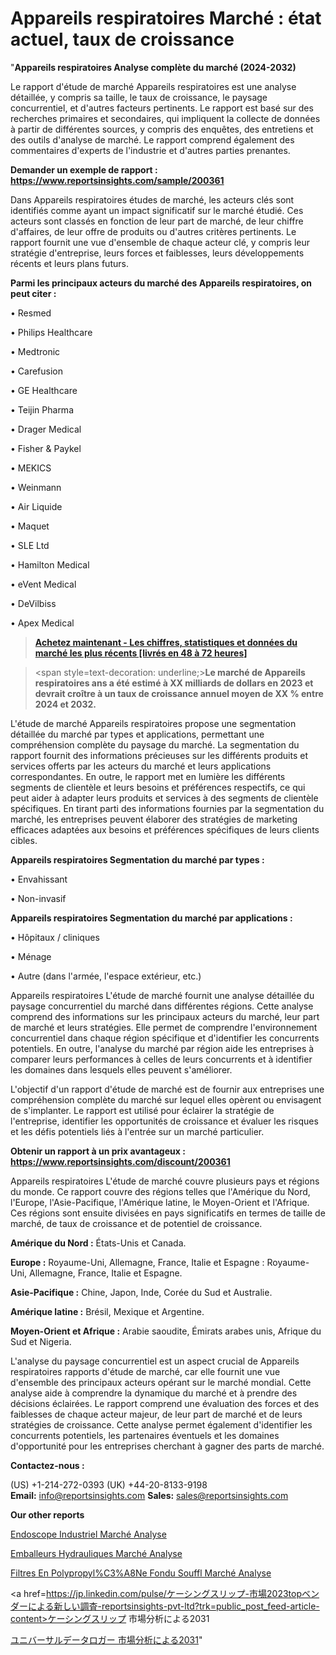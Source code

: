# Appareils respiratoires Marché : état actuel, taux de croissance

"<strong>Appareils respiratoires Analyse complète du marché (2024-2032)</strong>

Le rapport d'étude de marché Appareils respiratoires est une analyse détaillée, y compris sa taille, le taux de croissance, le paysage concurrentiel, et d'autres facteurs pertinents. Le rapport est basé sur des recherches primaires et secondaires, qui impliquent la collecte de données à partir de différentes sources, y compris des enquêtes, des entretiens et des outils d'analyse de marché. Le rapport comprend également des commentaires d'experts de l'industrie et d'autres parties prenantes.

<strong>Demander un exemple de rapport : </strong><strong><a href=https://www.reportsinsights.com/sample/200361>https://www.reportsinsights.com/sample/200361</a></strong>

Dans Appareils respiratoires études de marché, les acteurs clés sont identifiés comme ayant un impact significatif sur le marché étudié. Ces acteurs sont classés en fonction de leur part de marché, de leur chiffre d'affaires, de leur offre de produits ou d'autres critères pertinents. Le rapport fournit une vue d'ensemble de chaque acteur clé, y compris leur stratégie d'entreprise, leurs forces et faiblesses, leurs développements récents et leurs plans futurs.

<strong>Parmi les principaux acteurs du marché des Appareils respiratoires, on peut citer :</strong>

• Resmed

• Philips Healthcare

• Medtronic

• Carefusion

• GE Healthcare

• Teijin Pharma

• Drager Medical

• Fisher & Paykel

• MEKICS

• Weinmann

• Air Liquide

• Maquet

• SLE Ltd

• Hamilton Medical

• eVent Medical

• DeVilbiss

• Apex Medical

<blockquote><a href=https://reportsinsights.com/buynow/200361><span style=text-decoration: underline;><strong>Achetez maintenant - Les chiffres, statistiques et données du marché les plus récents [livrés en 48 à 72 heures]</strong></span></a></blockquote>
<blockquote>
<div class=group w-full text-gray-800 dark:text-gray-100 border-b border-black/10 dark:border-gray-900/50 bg-gray-50 dark:bg-[#444654]>
<div class=flex p-4 gap-4 text-base md:gap-6 md:max-w-2xl lg:max-w-xl xl:max-w-3xl md:py-6 lg:px-0 m-auto>
<div class=relative flex flex-col w-[calc(100%-50px)] gap-1 md:gap-3 lg:w-[calc(100%-115px)]>
<div class=flex flex-grow flex-col gap-3>
<div class=min-h-[20px] flex flex-col items-start gap-4 whitespace-pre-wrap break-words>
<div class=result-streaming markdown prose w-full break-words dark:prose-invert light>

<span style=text-decoration: underline;><strong>Le marché de Appareils respiratoires ans a été estimé à XX milliards de dollars en 2023 et devrait croître à un taux de croissance annuel moyen de XX % entre 2024 et 2032.</strong></span>

</div>
</div>
</div>
</div>
</div>
</div></blockquote>
L'étude de marché Appareils respiratoires propose une segmentation détaillée du marché par types et applications, permettant une compréhension complète du paysage du marché. La segmentation du rapport fournit des informations précieuses sur les différents produits et services offerts par les acteurs du marché et leurs applications correspondantes. En outre, le rapport met en lumière les différents segments de clientèle et leurs besoins et préférences respectifs, ce qui peut aider à adapter leurs produits et services à des segments de clientèle spécifiques. En tirant parti des informations fournies par la segmentation du marché, les entreprises peuvent élaborer des stratégies de marketing efficaces adaptées aux besoins et préférences spécifiques de leurs clients cibles.

<strong>Appareils respiratoires Segmentation du marché par types :</strong>

• Envahissant

• Non-invasif

<strong>Appareils respiratoires Segmentation du marché par applications :</strong>

• Hôpitaux / cliniques

• Ménage

• Autre (dans l'armée, l'espace extérieur, etc.)

Appareils respiratoires L'étude de marché fournit une analyse détaillée du paysage concurrentiel du marché dans différentes régions. Cette analyse comprend des informations sur les principaux acteurs du marché, leur part de marché et leurs stratégies. Elle permet de comprendre l'environnement concurrentiel dans chaque région spécifique et d'identifier les concurrents potentiels. En outre, l'analyse du marché par région aide les entreprises à comparer leurs performances à celles de leurs concurrents et à identifier les domaines dans lesquels elles peuvent s'améliorer.

L'objectif d'un rapport d'étude de marché est de fournir aux entreprises une compréhension complète du marché sur lequel elles opèrent ou envisagent de s'implanter. Le rapport est utilisé pour éclairer la stratégie de l'entreprise, identifier les opportunités de croissance et évaluer les risques et les défis potentiels liés à l'entrée sur un marché particulier.

<strong>Obtenir un rapport à un prix avantageux : <a href=https://www.reportsinsights.com/discount/200361>https://www.reportsinsights.com/discount/200361</a></strong>

Appareils respiratoires L'étude de marché couvre plusieurs pays et régions du monde. Ce rapport couvre des régions telles que l'Amérique du Nord, l'Europe, l'Asie-Pacifique, l'Amérique latine, le Moyen-Orient et l'Afrique. Ces régions sont ensuite divisées en pays significatifs en termes de taille de marché, de taux de croissance et de potentiel de croissance.

<strong>Amérique du Nord :</strong> États-Unis et Canada.

<strong>Europe :</strong> Royaume-Uni, Allemagne, France, Italie et Espagne : Royaume-Uni, Allemagne, France, Italie et Espagne.

<strong>Asie-Pacifique :</strong> Chine, Japon, Inde, Corée du Sud et Australie.

<strong>Amérique latine :</strong> Brésil, Mexique et Argentine.

<strong>Moyen-Orient et Afrique :</strong> Arabie saoudite, Émirats arabes unis, Afrique du Sud et Nigeria.

L'analyse du paysage concurrentiel est un aspect crucial de Appareils respiratoires rapports d'étude de marché, car elle fournit une vue d'ensemble des principaux acteurs opérant sur le marché mondial. Cette analyse aide à comprendre la dynamique du marché et à prendre des décisions éclairées. Le rapport comprend une évaluation des forces et des faiblesses de chaque acteur majeur, de leur part de marché et de leurs stratégies de croissance. Cette analyse permet également d'identifier les concurrents potentiels, les partenaires éventuels et les domaines d'opportunité pour les entreprises cherchant à gagner des parts de marché.

<strong>Contactez-nous :</strong>

(US) +1-214-272-0393
(UK) +44-20-8133-9198
<strong>Email:</strong> <a>info@reportsinsights.com</a>
<strong>Sales:</strong> <a>sales@reportsinsights.com</a>

<strong>Our other reports</strong>

<a href=https://www.linkedin.com/pulse/endoscope-industriel-march%C3%A9-perspectives-de-lindustrie-vhnrf/>Endoscope Industriel Marché Analyse</a>

<a href=https://www.linkedin.com/pulse/emballeurs-hydrauliques-march%C3%A9-analyse-et-tendances-vxhhc/>Emballeurs Hydrauliques Marché Analyse</a>

<a href=https://www.linkedin.com/pulse/filtres-en-polypropyl%C3%A8ne-fondu-souffl%C3%A9-march%C3%A9-ulfrf/>Filtres En Polypropyl%C3%A8Ne Fondu Souffl Marché Analyse</a>

<a href=https://jp.linkedin.com/pulse/ケーシングスリップ-市場2023topベンダーによる新しい調査-reportsinsights-pvt-ltd?trk=public_post_feed-article-content>ケーシングスリップ 市場分析による2031</a>

<a href=https://www.linkedin.com/pulse/ユニバーサルデータロガー-市場ユニバーサルデータロガー-市場調査レポート-consumer-trends-chronicle-360/>ユニバーサルデータロガー 市場分析による2031</a>"
